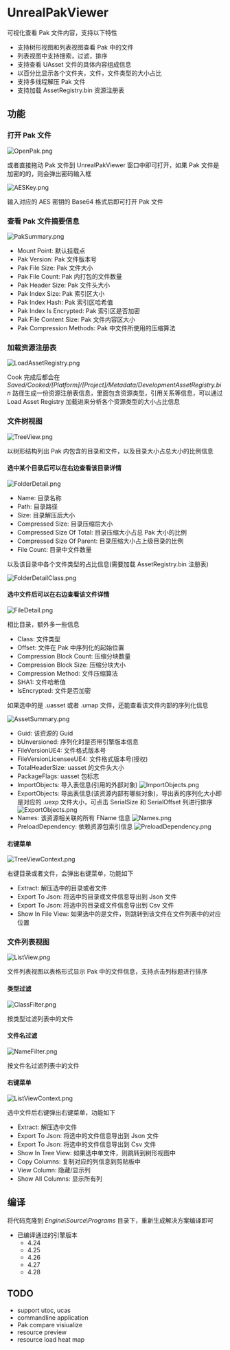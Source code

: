 # UnrealPakViewer ##

可视化查看 Pak 文件内容，支持以下特性

* 支持树形视图和列表视图查看 Pak 中的文件
* 列表视图中支持搜索，过滤，排序
* 支持查看 UAsset 文件的具体内容组成信息
* 以百分比显示各个文件夹，文件，文件类型的大小占比
* 支持多线程解压 Pak 文件
* 支持加载 AssetRegistry.bin 资源注册表

## 功能 ##

### 打开 Pak 文件 ###

![OpenPak.png](Resources/Images/OpenPak.png)

或者直接拖动 Pak 文件到 UnrealPakViewer 窗口中即可打开，如果 Pak 文件是加密的的，则会弹出密码输入框

![AESKey.png](Resources/Images/AESKey.png)

输入对应的 AES 密钥的 Base64 格式后即可打开 Pak 文件

### 查看 Pak 文件摘要信息 ###

![PakSummary.png](Resources/Images/PakSummary.png)

* Mount Point: 默认挂载点
* Pak Version: Pak 文件版本号
* Pak File Size: Pak 文件大小
* Pak File Count: Pak 内打包的文件数量
* Pak Header Size: Pak 文件头大小
* Pak Index Size: Pak 索引区大小
* Pak Index Hash: Pak 索引区哈希值
* Pak Index Is Encrypted: Pak 索引区是否加密
* Pak File Content Size: Pak 文件内容区大小
* Pak Compression Methods: Pak 中文件所使用的压缩算法

### 加载资源注册表 ###

![LoadAssetRegistry.png](Resources/Images/LoadAssetRegistry.png)

Cook 完成后都会在 *Saved/Cooked/[Platform]/[Project]/Metadata/DevelopmentAssetRegistry.bin* 路径生成一份资源注册表信息，里面包含资源类型，引用关系等信息，可以通过 Load Asset Registry 加载进来分析各个资源类型的大小占比信息

### 文件树视图 ###

![TreeView.png](Resources/Images/TreeView.png)

以树形结构列出 Pak 内包含的目录和文件，以及目录大小占总大小的比例信息

#### 选中某个目录后可以在右边查看该目录详情 ####

![FolderDetail.png](Resources/Images/FolderDetail.png)

* Name: 目录名称
* Path: 目录路径
* Size: 目录解压后大小
* Compressed Size: 目录压缩后大小
* Compressed Size Of Total: 目录压缩大小占总 Pak 大小的比例
* Compressed Size Of Parent: 目录压缩大小占上级目录的比例
* File Count: 目录中文件数量

以及该目录中各个文件类型的占比信息(需要加载 AssetRegistry.bin 注册表)

![FolderDetailClass.png](Resources/Images/FolderDetailClass.png)

#### 选中文件后可以在右边查看该文件详情 ####

![FileDetail.png](Resources/Images/FileDetail.png)

相比目录，额外多一些信息

* Class: 文件类型
* Offset: 文件在 Pak 中序列化的起始位置
* Compression Block Count: 压缩分块数量
* Compression Block Size: 压缩分块大小
* Compression Method: 文件压缩算法
* SHA1: 文件哈希值
* IsEncrypted: 文件是否加密

如果选中的是 .uasset 或者 .umap 文件，还能查看该文件内部的序列化信息

![AssetSummary.png](Resources/Images/AssetSummary.png)

* Guid: 该资源的 Guid
* bUnversioned: 序列化时是否带引擎版本信息
* FileVersionUE4: 文件格式版本号
* FileVersionLicenseeUE4: 文件格式版本号(授权)
* TotalHeaderSize: uasset 的文件头大小
* PackageFlags: uasset 包标志
* ImportObjects: 导入表信息(引用的外部对象)
  ![ImportObjects.png](Resources/Images/ImportObjects.png)
* ExportObjects: 导出表信息(该资源内部有哪些对象)，导出表的序列化大小即是对应的 .uexp 文件大小，可点击 SerialSize 和 SerialOffset 列进行排序
  ![ExportObjects.png](Resources/Images/ExportObjects.png)
* Names: 该资源相关联的所有 FName 信息
  ![Names.png](Resources/Images/Names.png)
* PreloadDependency: 依赖资源包索引信息
  ![PreloadDependency.png](Resources/Images/PreloadDependency.png)

#### 右键菜单 ####

![TreeViewContext.png](Resources/Images/TreeViewContext.png)

右键目录或者文件，会弹出右键菜单，功能如下

* Extract: 解压选中的目录或者文件
* Export To Json: 将选中的目录或文件信息导出到 Json 文件
* Export To Json: 将选中的目录或文件信息导出到 Csv 文件
* Show In File View: 如果选中的是文件，则跳转到该文件在文件列表中的对应位置

### 文件列表视图 ###

![ListView.png](Resources/Images/ListView.png)

文件列表视图以表格形式显示 Pak 中的文件信息，支持点击列标题进行排序

#### 类型过滤 ####

![ClassFilter.png](Resources/Images/ClassFilter.png)

按类型过滤列表中的文件

#### 文件名过滤 ####

![NameFilter.png](Resources/Images/NameFilter.png)

按文件名过滤列表中的文件

#### 右键菜单 ####

![ListViewContext.png](Resources/Images/ListViewContext.png)

选中文件后右键弹出右键菜单，功能如下

* Extract: 解压选中文件
* Export To Json: 将选中的文件信息导出到 Json 文件
* Export To Json: 将选中的文件信息导出到 Csv 文件
* Show In Tree View: 如果选中单文件，则跳转到树形视图中
* Copy Columns: 复制对应的列信息到剪贴板中
* View Column: 隐藏/显示列
* Show All Columns: 显示所有列

## 编译 ##

将代码克隆到 *Engine\Source\Programs* 目录下，重新生成解决方案编译即可

* 已编译通过的引擎版本
  * 4.24
  * 4.25
  * 4.26
  * 4.27
  * 4.28

## TODO ##

* support utoc, ucas
* commandline application
* Pak compare visiualize
* resource preview
* resource load heat map
